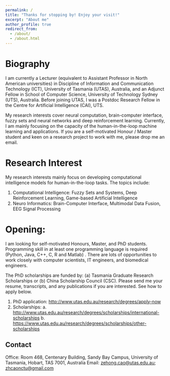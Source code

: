 ```yaml
---
permalink: /
title: "Thanks for stopping by! Enjoy your visit!"
excerpt: "About me"
author_profile: true
redirect_from: 
  - /about/
  - /about.html
---
```

Biography
======
I am currently a Lecturer (equivalent to Assistant Professor in North American universities) in Discipline of Information and Communication Technology (ICT), University of Tasmania (UTAS), Australia, and an Adjunct Fellow in School of Computer Science, University of Technology Sydney (UTS), Australia. Before joining UTAS, I was a Postdoc Research Fellow in the Centre for Artificial Intelligence (CAI), UTS. 

My research interests cover neural computation, brain-computer interface, fuzzy sets and neural networks and deep reinforcement learning. Currently, I am mainly focusing on the capacity of the human-in-the-loop machine learning and applications. If you are a self-motivated Honour / Master student and keen on a research project to work with me, please drop me an email.

Research Interest
======
My research interests mainly focus on developing computational intelligence models for human-in-the-loop tasks. The topics include:

1. Computational Intelligence: Fuzzy Sets and Systems, Deep Reinforcement Learning, Game-based Artificial Intelligence
2. Neuro Informatics: Brain-Computer Interface, Multimodal Data Fusion, EEG Signal Processing

Opening:
======
I am looking for self-motivated Honours, Master, and PhD students. Programming skill in at least one programming language is required (Python, Java, C++, C, R and Matlab) . There are lots of opportunities to work closely with computer scientists, IT engineers, and biomedical engineers.

The PhD scholarships are funded by: (a) Tasmania Graduate Research Scholarships or (b) China Scholarship Council (CSC). Please send me your resume, transcripts, and any publications if you are interested. See how to apply below.

1. PhD application:
http://www.utas.edu.au/research/degrees/apply-now
2. Scholarships: 
a. http://www.utas.edu.au/research/degrees/scholarships/international-scholarships
b. https://www.utas.edu.au/research/degrees/scholarships/other-scholarships

Contact
------
Office: Room 468, Centenary Building, Sandy Bay Campus, University of Tasmania, Hobart, TAS 7001, Australia
Email: zehong.cao@utas.edu.au; zhcaonctu@gmail.com

